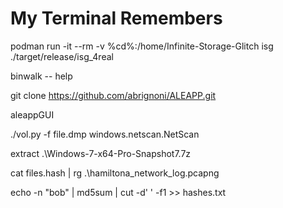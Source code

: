 # My Terminal Remembers 

podman run -it --rm -v %cd%:/home/Infinite-Storage-Glitch isg ./target/release/isg_4real

binwalk -- help

git clone https://github.com/abrignoni/ALEAPP.git

aleappGUI

 ./vol.py -f file.dmp windows.netscan.NetScan

 extract .\Windows-7-x64-Pro-Snapshot7.7z

 cat files.hash | rg .\hamiltona_network_log.pcapng

 echo -n "bob" | md5sum | cut -d' ' -f1 >> hashes.txt